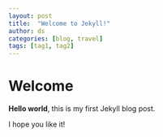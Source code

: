 ```yaml
---
layout: post
title:  "Welcome to Jekyll!"
author: ds
categories: [blog, travel]
tags: [tag1, tag2]
---
```


# Welcome

**Hello world**, this is my first Jekyll blog post.

I hope you like it!
